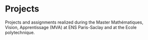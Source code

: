 # Projects
Projects and assignments realized during the Master Mathématiques, Vision, Apprentissage (MVA) at ENS Paris-Saclay and at the Ecole polytechnique. 
